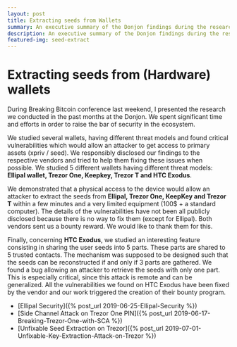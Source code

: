 ```yaml
---
layout: post
title: Extracting seeds from Wallets
summary: An executive summary of the Donjon findings during the research.
description: An executive summary of the Donjon findings during the research.
featured-img: seed-extract
---
```


# Extracting seeds from (Hardware) wallets


During Breaking Bitcoin conference last weekend, I presented the research we conducted in the past months at the Donjon. We spent significant time and efforts in order to raise the bar of security in the ecosystem.

We studied several wallets, having different threat models and found critical vulnerabilities which would allow an attacker to get access to primary assets (xpriv / seed). We responsibly disclosed our findings to the respective vendors and tried to help them fixing these issues when possible. We studied 5 different wallets having different threat models: **Ellipal wallet, Trezor One, Keepkey, Trezor T and HTC Exodus**.

We demonstrated that a physical access to the device would allow an attacker to extract the seeds from **Ellipal, Trezor One, KeepKey and Trezor T** within a few minutes and a very limited equipment (100$ + a standard computer). The details of the vulnerabilities have not been all publicly disclosed because there is no way to fix them (except for Ellipal). Both vendors sent us a bounty reward. We would like to thank them for this.

Finally, concerning **HTC Exodus**, we studied an interesting feature consisting in sharing the user seeds into 5 parts. These parts are shared to 5 trusted contacts. The mechanism was supposed to be designed such that the seeds can be reconstructed if and only if 3 parts are gathered. We found a bug allowing an attacker to retrieve the seeds with only one part. This is especially critical, since this attack is remote and can be generalized. All the vulnerabilities we found on HTC Exodus have been fixed by the vendor and our work triggered the creation of their bounty program.

- [Ellipal Security]({% post_url 2019-06-25-Ellipal-Security %})
- [Side Channel Attack on Trezor One PIN]({% post_url 2019-06-17-Breaking-Trezor-One-with-SCA %})
- [Unfixable Seed Extraction on Trezor]({% post_url 2019-07-01-Unfixable-Key-Extraction-Attack-on-Trezor %})
